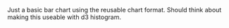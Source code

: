 Just a basic bar chart using the reusable chart format.  Should think about making this useable with d3 histogram.
